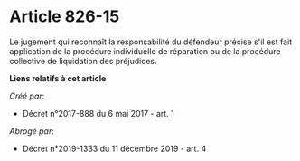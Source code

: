 # Article 826-15

Le jugement qui reconnaît la responsabilité du défendeur précise s'il est fait application de la procédure individuelle de
réparation ou de la procédure collective de liquidation des préjudices.

**Liens relatifs à cet article**

_Créé par_:

  - Décret n°2017-888 du 6 mai 2017 - art. 1

_Abrogé par_:

  - Décret n°2019-1333 du 11 décembre 2019 - art. 4
